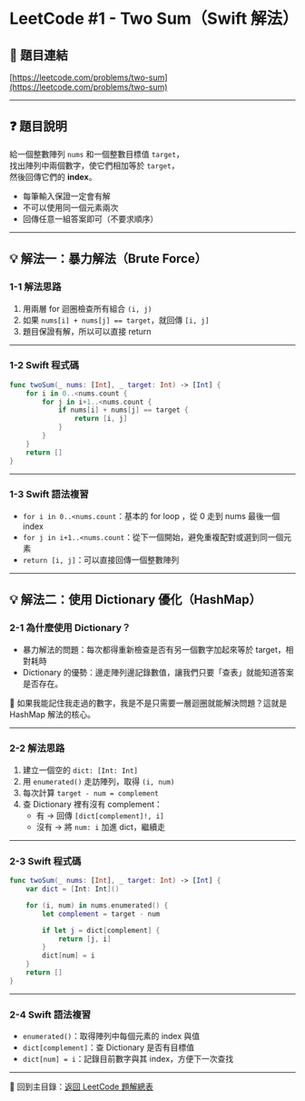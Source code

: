 # LeetCode #1 - Two Sum（Swift 解法）

## 📝 題目連結

[https://leetcode.com/problems/two-sum](https://leetcode.com/problems/two-sum)

---

## ❓ 題目說明

給一個整數陣列 `nums` 和一個整數目標值 `target`，  
找出陣列中兩個數字，使它們相加等於 `target`，  
然後回傳它們的 **index**。

- 每筆輸入保證一定會有解  
- 不可以使用同一個元素兩次  
- 回傳任意一組答案即可（不要求順序）

---

## 💡 解法一：暴力解法（Brute Force）

### 1-1 解法思路

1. 用兩層 for 迴圈檢查所有組合 `(i, j)`
2. 如果 `nums[i] + nums[j] == target`，就回傳 `[i, j]`
3. 題目保證有解，所以可以直接 return

---

### 1-2 Swift 程式碼

```swift
func twoSum(_ nums: [Int], _ target: Int) -> [Int] {
    for i in 0..<nums.count {
        for j in i+1..<nums.count {
            if nums[i] + nums[j] == target {
                return [i, j]
            }
        }
    }
    return []
}
```

---

### 1-3 Swift 語法複習

- `for i in 0..<nums.count`：基本的 for loop ，從 0 走到 nums 最後一個 index
- `for j in i+1..<nums.count`：從下一個開始，避免重複配對或選到同一個元素
- `return [i, j]`：可以直接回傳一個整數陣列

---

## 💡 解法二：使用 Dictionary 優化（HashMap）

### 2-1 為什麼使用 Dictionary？

- 暴力解法的問題：每次都得重新檢查是否有另一個數字加起來等於 target，相對耗時
- Dictionary 的優勢：邊走陣列邊記錄數值，讓我們只要「查表」就能知道答案是否存在。

📌 如果我能記住我走過的數字，我是不是只需要一層迴圈就能解決問題？這就是 HashMap 解法的核心。

---

### 2-2 解法思路

1. 建立一個空的 `dict: [Int: Int]`  
2. 用 `enumerated()` 走訪陣列，取得 `(i, num)`
3. 每次計算 `target - num = complement`
4. 查 Dictionary 裡有沒有 complement：  
   - 有 → 回傳 `[dict[complement]!, i]`
   - 沒有 → 將 `num: i` 加進 dict，繼續走

---

### 2-3 Swift 程式碼

```swift
func twoSum(_ nums: [Int], _ target: Int) -> [Int] {
    var dict = [Int: Int]()

    for (i, num) in nums.enumerated() {
        let complement = target - num

        if let j = dict[complement] {
            return [j, i]
        }
        dict[num] = i
    }
    return []
}
```

---

### 2-4 Swift 語法複習

- `enumerated()`：取得陣列中每個元素的 index 與值
- `dict[complement]`：查 Dictionary 是否有目標值
- `dict[num] = i`：記錄目前數字與其 index，方便下一次查找

---

📂 回到主目錄：[返回 LeetCode 題解總表](../README.md)
